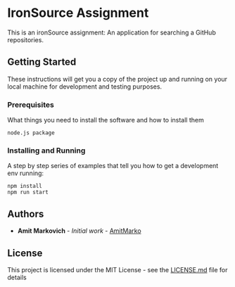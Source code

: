 # IronSource Assignment

This is an ironSource assignment:
An application for searching a GitHub repositories.

## Getting Started

These instructions will get you a copy of the project up and running on your local machine for development and testing purposes.

### Prerequisites

What things you need to install the software and how to install them

```
node.js package
```

### Installing and Running

A step by step series of examples that tell you how to get a development env running:

```
npm install
npm run start
```

## Authors

* **Amit Markovich** - *Initial work* - [AmitMarko](https://github.com/amitmarko)

## License

This project is licensed under the MIT License - see the [LICENSE.md](LICENSE.md) file for details